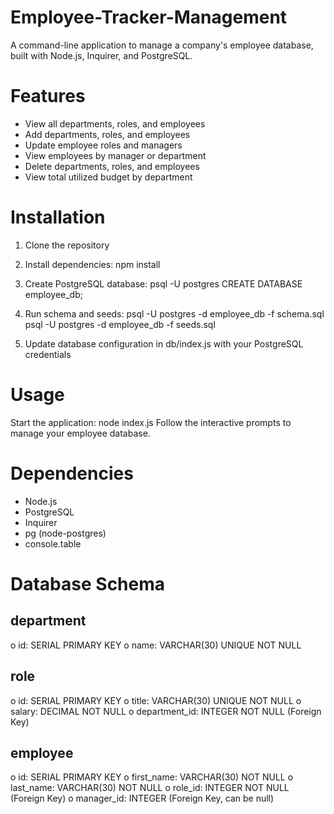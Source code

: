 # Employee-Tracker-Management

A command-line application to manage a company's employee database, built with Node.js, Inquirer, and PostgreSQL.

# Features

* View all departments, roles, and employees
* Add departments, roles, and employees
* Update employee roles and managers
* View employees by manager or department
* Delete departments, roles, and employees
* View total utilized budget by department

# Installation

1. Clone the repository
2. Install dependencies:
      npm install

3. Create PostgreSQL database:
      psql -U postgres
      CREATE DATABASE employee_db;

4. Run schema and seeds:
      psql -U postgres -d employee_db -f schema.sql
      psql -U postgres -d employee_db -f seeds.sql

5. Update database configuration in db/index.js with your PostgreSQL credentials

# Usage

  Start the application: node index.js
  Follow the interactive prompts to manage your employee database.

# Dependencies

* Node.js
* PostgreSQL
* Inquirer
* pg (node-postgres)
* console.table

# Database Schema

## department 
o id: SERIAL PRIMARY KEY
o name: VARCHAR(30) UNIQUE NOT NULL

## role 
o id: SERIAL PRIMARY KEY
o title: VARCHAR(30) UNIQUE NOT NULL
o salary: DECIMAL NOT NULL
o department_id: INTEGER NOT NULL (Foreign Key)

## employee 
o id: SERIAL PRIMARY KEY
o first_name: VARCHAR(30) NOT NULL
o last_name: VARCHAR(30) NOT NULL
o role_id: INTEGER NOT NULL (Foreign Key)
o manager_id: INTEGER (Foreign Key, can be null)



